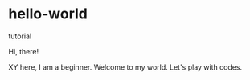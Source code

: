 # hello-world
tutorial

Hi, there!

XY here, I am a beginner.
Welcome to my world. Let's play with codes.
